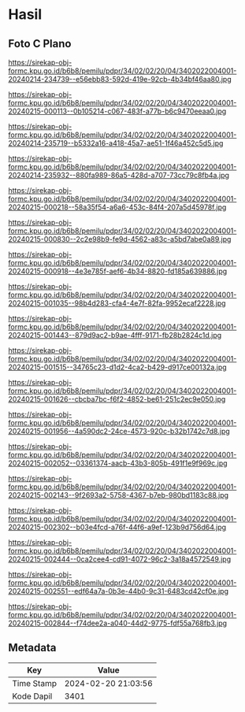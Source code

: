 # Hasil

## Foto C Plano

https://sirekap-obj-formc.kpu.go.id/b6b8/pemilu/pdpr/34/02/02/20/04/3402022004001-20240214-234739--e56ebb83-592d-419e-92cb-4b34bf46aa80.jpg

https://sirekap-obj-formc.kpu.go.id/b6b8/pemilu/pdpr/34/02/02/20/04/3402022004001-20240215-000113--0b105214-c067-483f-a77b-b6c9470eeaa0.jpg

https://sirekap-obj-formc.kpu.go.id/b6b8/pemilu/pdpr/34/02/02/20/04/3402022004001-20240214-235719--b5332a16-a418-45a7-ae51-1f46a452c5d5.jpg

https://sirekap-obj-formc.kpu.go.id/b6b8/pemilu/pdpr/34/02/02/20/04/3402022004001-20240214-235932--880fa989-86a5-428d-a707-73cc79c8fb4a.jpg

https://sirekap-obj-formc.kpu.go.id/b6b8/pemilu/pdpr/34/02/02/20/04/3402022004001-20240215-000218--58a35f54-a6a6-453c-84f4-207a5d45978f.jpg

https://sirekap-obj-formc.kpu.go.id/b6b8/pemilu/pdpr/34/02/02/20/04/3402022004001-20240215-000830--2c2e98b9-fe9d-4562-a83c-a5bd7abe0a89.jpg

https://sirekap-obj-formc.kpu.go.id/b6b8/pemilu/pdpr/34/02/02/20/04/3402022004001-20240215-000918--4e3e785f-aef6-4b34-8820-fd185a639886.jpg

https://sirekap-obj-formc.kpu.go.id/b6b8/pemilu/pdpr/34/02/02/20/04/3402022004001-20240215-001035--98b4d283-cfa4-4e7f-82fa-9952ecaf2228.jpg

https://sirekap-obj-formc.kpu.go.id/b6b8/pemilu/pdpr/34/02/02/20/04/3402022004001-20240215-001443--879d9ac2-b9ae-4fff-9171-fb28b2824c1d.jpg

https://sirekap-obj-formc.kpu.go.id/b6b8/pemilu/pdpr/34/02/02/20/04/3402022004001-20240215-001515--34765c23-d1d2-4ca2-b429-d917ce00132a.jpg

https://sirekap-obj-formc.kpu.go.id/b6b8/pemilu/pdpr/34/02/02/20/04/3402022004001-20240215-001626--cbcba7bc-f6f2-4852-be61-251c2ec9e050.jpg

https://sirekap-obj-formc.kpu.go.id/b6b8/pemilu/pdpr/34/02/02/20/04/3402022004001-20240215-001956--4a590dc2-24ce-4573-920c-b32b1742c7d8.jpg

https://sirekap-obj-formc.kpu.go.id/b6b8/pemilu/pdpr/34/02/02/20/04/3402022004001-20240215-002052--03361374-aacb-43b3-805b-491f1e9f969c.jpg

https://sirekap-obj-formc.kpu.go.id/b6b8/pemilu/pdpr/34/02/02/20/04/3402022004001-20240215-002143--9f2693a2-5758-4367-b7eb-980bd1183c88.jpg

https://sirekap-obj-formc.kpu.go.id/b6b8/pemilu/pdpr/34/02/02/20/04/3402022004001-20240215-002302--b03e4fcd-a76f-44f6-a9ef-123b9d756d64.jpg

https://sirekap-obj-formc.kpu.go.id/b6b8/pemilu/pdpr/34/02/02/20/04/3402022004001-20240215-002444--0ca2cee4-cd91-4072-96c2-3a18a4572549.jpg

https://sirekap-obj-formc.kpu.go.id/b6b8/pemilu/pdpr/34/02/02/20/04/3402022004001-20240215-002551--edf64a7a-0b3e-44b0-9c31-6483cd42cf0e.jpg

https://sirekap-obj-formc.kpu.go.id/b6b8/pemilu/pdpr/34/02/02/20/04/3402022004001-20240215-002844--f74dee2a-a040-44d2-9775-fdf55a768fb3.jpg


## Metadata

| Key        | Value               |
| ---------- | ------------------- |
| Time Stamp | 2024-02-20 21:03:56 |
| Kode Dapil | 3401                |



